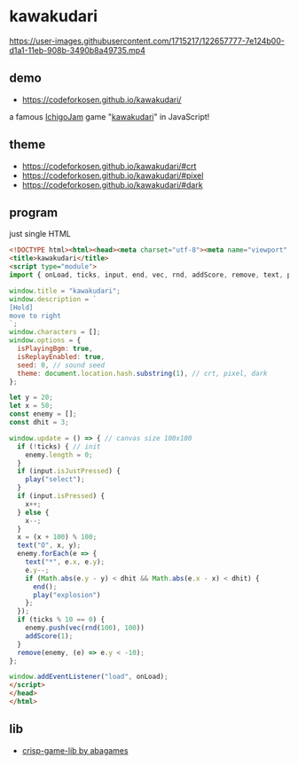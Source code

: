 # kawakudari
 
https://user-images.githubusercontent.com/1715217/122657777-7e124b00-d1a1-11eb-908b-3490b8a49735.mp4

## demo

- https://codeforkosen.github.io/kawakudari/

a famous [IchigoJam](https://ichigojam.net/) game "[kawakudari](https://ichigojam.github.io/print/ja/KAWAKUDARI.html)" in JavaScript!

## theme

- https://codeforkosen.github.io/kawakudari/#crt
- https://codeforkosen.github.io/kawakudari/#pixel
- https://codeforkosen.github.io/kawakudari/#dark

## program

just single HTML
```html
<!DOCTYPE html><html><head><meta charset="utf-8"><meta name="viewport" content="width=device-width">
<title>kawakudari</title>
<script type="module">
import { onLoad, ticks, input, end, vec, rnd, addScore, remove, text, play } from "https://taisukef.github.io/crisp-game-lib/es/main.js";

window.title = "kawakudari";
window.description = `
[Hold]
move to right
`;
window.characters = [];
window.options = {
  isPlayingBgm: true,
  isReplayEnabled: true,
  seed: 0, // sound seed
  theme: document.location.hash.substring(1), // crt, pixel, dark
};

let y = 20;
let x = 50;
const enemy = [];
const dhit = 3;

window.update = () => { // canvas size 100x100
  if (!ticks) { // init
    enemy.length = 0;
  }
  if (input.isJustPressed) {
    play("select");
  }
  if (input.isPressed) {
    x++;
  } else {
    x--;
  }
  x = (x + 100) % 100;
  text("O", x, y);
  enemy.forEach(e => {
    text("*", e.x, e.y);
    e.y--;
    if (Math.abs(e.y - y) < dhit && Math.abs(e.x - x) < dhit) {
      end();
      play("explosion")
    };
  });
  if (ticks % 10 == 0) {
    enemy.push(vec(rnd(100), 100))
    addScore(1);
  }
  remove(enemy, (e) => e.y < -10);
};

window.addEventListener("load", onLoad);
</script>
</head>
</html>
 ```

## lib

- [crisp-game-lib by abagames](https://github.com/abagames/crisp-game-lib)

